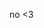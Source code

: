 no <3

<!---
hazelisstressed/hazelisstressed is a ✨ special ✨ repository because its `README.md` (this file) appears on your GitHub profile.
You can click the Preview link to take a look at your changes.
--->
